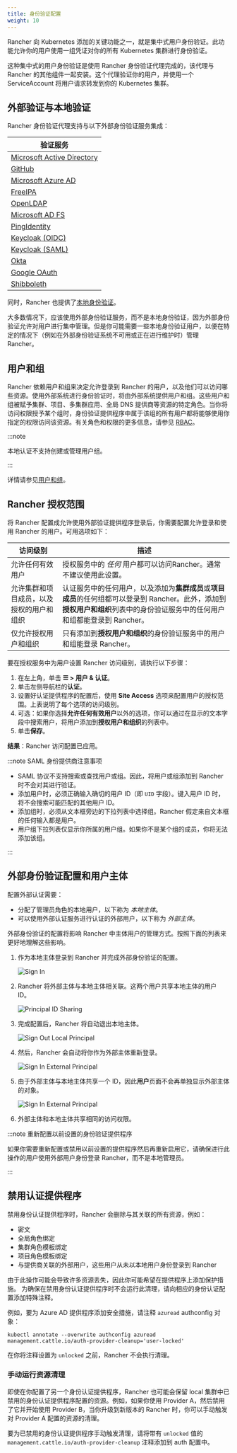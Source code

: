 ```yaml
---
title: 身份验证配置
weight: 10
---
```


Rancher 向 Kubernetes 添加的关键功能之一，就是集中式用户身份验证。此功能允许你的用户使用一组凭证对你的所有 Kubernetes 集群进行身份验证。

这种集中式的用户身份验证是使用 Rancher 身份验证代理完成的，该代理与 Rancher 的其他组件一起安装。这个代理验证你的用户，并使用一个 ServiceAccount 将用户请求转发到你的 Kubernetes 集群。

## 外部验证与本地验证

Rancher 身份验证代理支持与以下外部身份验证服务集成：

| 验证服务 |
| ------------------------------------------------------------------------------------------------ |
| [Microsoft Active Directory](../how-to-guides/new-user-guides/authentication-permissions-and-global-configuration/authentication-config/configure-active-directory.md) |
| [GitHub](../how-to-guides/new-user-guides/authentication-permissions-and-global-configuration/authentication-config/configure-github.md) |
| [Microsoft Azure AD](../how-to-guides/new-user-guides/authentication-permissions-and-global-configuration/authentication-config/configure-azure-ad.md) |
| [FreeIPA](../how-to-guides/new-user-guides/authentication-permissions-and-global-configuration/authentication-config/configure-freeipa.md) |
| [OpenLDAP](configure-openldap.md) |
| [Microsoft AD FS](configure-microsoft-ad-federation-service-saml.md) |
| [PingIdentity](../how-to-guides/new-user-guides/authentication-permissions-and-global-configuration/authentication-config/configure-pingidentity.md) |
| [Keycloak (OIDC)](../how-to-guides/new-user-guides/authentication-permissions-and-global-configuration/authentication-config/configure-keycloak-oidc.md) |
| [Keycloak (SAML)](../how-to-guides/new-user-guides/authentication-permissions-and-global-configuration/authentication-config/configure-keycloak-saml.md) |
| [Okta](../how-to-guides/new-user-guides/authentication-permissions-and-global-configuration/authentication-config/configure-okta-saml.md) |
| [Google OAuth](../how-to-guides/new-user-guides/authentication-permissions-and-global-configuration/authentication-config/configure-google-oauth.md) |
| [Shibboleth](configure-shibboleth-saml.md) |

同时，Rancher 也提供了[本地身份验证](../how-to-guides/new-user-guides/authentication-permissions-and-global-configuration/authentication-config/create-local-users.md)。

大多数情况下，应该使用外部身份验证服务，而不是本地身份验证，因为外部身份验证允许对用户进行集中管理。但是你可能需要一些本地身份验证用户，以便在特定的情况下（例如在外部身份验证系统不可用或正在进行维护时）管理 Rancher。

## 用户和组

Rancher 依赖用户和组来决定允许登录到 Rancher 的用户，以及他们可以访问哪些资源。使用外部系统进行身份验证时，将由外部系统提供用户和组。这些用户和组被赋予集群、项目、多集群应用、全局 DNS 提供商等资源的特定角色。当你将访问权限授予某个组时，身份验证提供程序中属于该组的所有用户都将能够使用你指定的权限访问该资源。有关角色和权限的更多信息，请参见 [RBAC](manage-role-based-access-control-rbac.md)。

:::note

本地认证不支持创建或管理用户组。

:::

详情请参见[用户和组](../how-to-guides/new-user-guides/authentication-permissions-and-global-configuration/authentication-config/manage-users-and-groups.md)。

## Rancher 授权范围

将 Rancher 配置成允许使用外部验证提供程序登录后，你需要配置允许登录和使用 Rancher 的用户。可用选项如下：

| 访问级别 | 描述 |
|----------------------------------------------|-------------|
| 允许任何有效用户 | 授权服务中的 _任何_ 用户都可以访问Rancher。通常不建议使用此设置。 |
| 允许集群和项目成员，以及授权的用户和组织 | 认证服务中的任何用户，以及添加为**集群成员**或**项目成员**的任何组都可以登录到 Rancher。此外，添加到**授权用户和组织**列表中的身份验证服务中的任何用户和组都能登录到 Rancher。 |
| 仅允许授权用户和组织 | 只有添加到**授权用户和组织**的身份验证服务中的用户和组能登录 Rancher。 |

要在授权服务中为用户设置 Rancher 访问级别，请执行以下步骤：

1. 在左上角，单击 **☰ > 用户 & 认证**。
1. 单击左侧导航栏的**认证**。
1. 设置好认证提供程序的配置后，使用 **Site Access** 选项来配置用户的授权范围。上表说明了每个选项的访问级别。
1. 可选：如果你选择**允许任何有效用户**以外的选项，你可以通过在显示的文本字段中搜索用户，将用户添加到**授权用户和组织**的列表中。
1. 单击**保存**。

**结果**：Rancher 访问配置已应用。

:::note SAML 身份提供商注意事项

- SAML 协议不支持搜索或查找用户或组。因此，将用户或组添加到 Rancher 时不会对其进行验证。
- 添加用户时，必须正确输入确切的用户 ID（即 `UID` 字段）。键入用户 ID 时，将不会搜索可能匹配的其他用户 ID。
- 添加组时，必须从文本框旁边的下拉列表中选择组。Rancher 假定来自文本框的任何输入都是用户。
- 用户组下拉列表仅显示你所属的用户组。如果你不是某个组的成员，你将无法添加该组。

:::

## 外部身份验证配置和用户主体

配置外部认证需要：

- 分配了管理员角色的本地用户，以下称为 _本地主体_。
- 可以使用外部认证服务进行认证的外部用户，以下称为 _外部主体_。

外部身份验证的配置将影响 Rancher 中主体用户的管理方式。按照下面的列表来更好地理解这些影响。

1. 作为本地主体登录到 Rancher 并完成外部身份验证的配置。

   ![Sign In](/img/sign-in.png)

2. Rancher 将外部主体与本地主体相关联。这两个用户共享本地主体的用户 ID。

   ![Principal ID Sharing](/img/principal-ID.png)

3. 完成配置后，Rancher 将自动退出本地主体。

   ![Sign Out Local Principal](/img/sign-out-local.png)

4. 然后，Rancher 会自动将你作为外部主体重新登录。

   ![Sign In External Principal](/img/sign-in-external.png)

5. 由于外部主体与本地主体共享一个 ID，因此**用户**页面不会再单独显示外部主体的对象。

   ![Sign In External Principal](/img/users-page.png)

6. 外部主体和本地主体共享相同的访问权限。

:::note 重新配置以前设置的身份验证提供程序

如果你需要重新配置或禁用以前设置的提供程序然后再重新启用它，请确保进行此操作的用户使用外部用户身份登录 Rancher，而不是本地管理员。

:::

## 禁用认证提供程序

禁用身份认证提供程序时，Rancher 会删除与其关联的所有资源，例如：
- 密文
- 全局角色绑定
- 集群角色模板绑定
- 项目角色模板绑定
- 与提供商关联的外部用户，这些用户从未以本地用户身份登录到 Rancher

由于此操作可能会导致许多资源丢失，因此你可能希望在提供程序上添加保护措施。
为确保在禁用身份认证提供程序时不会运行此清理，请向相应的身份认证配置添加特殊注释。

例如，要为 Azure AD 提供程序添加安全措施，请注释 `azuread` authconfig 对象：

`kubectl annotate --overwrite authconfig azuread management.cattle.io/auth-provider-cleanup='user-locked'`

在你将注释设置为 `unlocked` 之前，Rancher 不会执行清理。

### 手动运行资源清理

即使在你配置了另一个身份认证提供程序，Rancher 也可能会保留 local 集群中已禁用的身份认证提供程序配置的资源。例如，如果你使用 Provider A，然后禁用了它并开始使用 Provider B，当你升级到新版本的 Rancher 时，你可以手动触发对 Provider A 配置的资源的清理。

要为已禁用的身份认证提供程序手动触发清理，请将带有 `unlocked` 值的 `management.cattle.io/auth-provider-cleanup` 注释添加到 auth 配置中。
